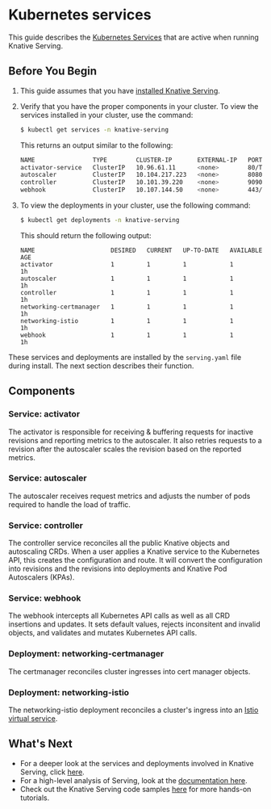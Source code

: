 # Kubernetes services

This guide describes the
[Kubernetes Services](https://kubernetes.io/docs/concepts/services-networking/service/)
that are active when running Knative Serving.

## Before You Begin

1. This guide assumes that you have [installed Knative Serving](https://knative.dev/docs/install/).
2. Verify that you have the proper components in your cluster. To view the
   services installed in your cluster, use the command:

     ```bash
     $ kubectl get services -n knative-serving
     ```

     This returns an output similar to the following:

     ```sh
     NAME                TYPE        CLUSTER-IP       EXTERNAL-IP   PORT(S)                  AGE
     activator-service   ClusterIP   10.96.61.11      <none>        80/TCP,81/TCP,9090/TCP   1h
     autoscaler          ClusterIP   10.104.217.223   <none>        8080/TCP,9090/TCP        1h
     controller          ClusterIP   10.101.39.220    <none>        9090/TCP                 1h
     webhook             ClusterIP   10.107.144.50    <none>        443/TCP                  1h
     ```

3. To view the deployments in your cluster, use the following command:

     ```bash
     $ kubectl get deployments -n knative-serving
     ```

     This should return the following output:

     ```{ .bash .no-copy }
     NAME                     DESIRED   CURRENT   UP-TO-DATE   AVAILABLE   AGE
     activator                1         1         1            1           1h
     autoscaler               1         1         1            1           1h
     controller               1         1         1            1           1h
     networking-certmanager   1         1         1            1           1h
     networking-istio         1         1         1            1           1h
     webhook                  1         1         1            1           1h
     ```

These services and deployments are installed by the `serving.yaml` file during
install. The next section describes their function.

## Components

### Service: activator

The activator is responsible for receiving & buffering requests for inactive
revisions and reporting metrics to the autoscaler. It also retries requests to a
revision after the autoscaler scales the revision based on the reported metrics.

### Service: autoscaler

The autoscaler receives request metrics and adjusts the number of pods required
to handle the load of traffic.

### Service: controller

The controller service reconciles all the public Knative objects and autoscaling
CRDs. When a user applies a Knative service to the Kubernetes API, this creates
the configuration and route. It will convert the configuration into revisions
and the revisions into deployments and Knative Pod Autoscalers (KPAs).

### Service: webhook

The webhook intercepts all Kubernetes API calls as well as all CRD insertions
and updates. It sets default values, rejects inconsitent and invalid objects,
and validates and mutates Kubernetes API calls.

### Deployment: networking-certmanager

The certmanager reconciles cluster ingresses into cert manager objects.

### Deployment: networking-istio

The networking-istio deployment reconciles a cluster's ingress into an
[Istio virtual service](https://istio.io/docs/reference/config/networking/v1alpha3/virtual-service/).

## What's Next

- For a deeper look at the services and deployments involved in Knative Serving,
  click
  [here](https://github.com/knative/specs/blob/main/specs/serving/overview.md).
- For a high-level analysis of Serving, look at the [documentation here](./).
- Check out the Knative Serving code samples [here](./samples/) for more
  hands-on tutorials.
